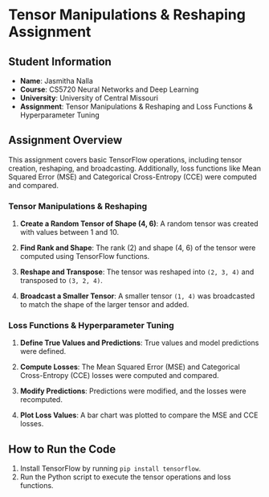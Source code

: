 # Tensor Manipulations & Reshaping Assignment

## Student Information
- **Name**: Jasmitha Nalla
- **Course**: CS5720 Neural Networks and Deep Learning
- **University**: University of Central Missouri
- **Assignment**: Tensor Manipulations & Reshaping and Loss Functions & Hyperparameter Tuning

## Assignment Overview
This assignment covers basic TensorFlow operations, including tensor creation, reshaping, and broadcasting. Additionally, loss functions like Mean Squared Error (MSE) and Categorical Cross-Entropy (CCE) were computed and compared.

### Tensor Manipulations & Reshaping

1. **Create a Random Tensor of Shape (4, 6)**:
   A random tensor was created with values between 1 and 10.
   
2. **Find Rank and Shape**:
   The rank (2) and shape (4, 6) of the tensor were computed using TensorFlow functions.
   
3. **Reshape and Transpose**:
   The tensor was reshaped into `(2, 3, 4)` and transposed to `(3, 2, 4)`.

4. **Broadcast a Smaller Tensor**:
   A smaller tensor `(1, 4)` was broadcasted to match the shape of the larger tensor and added.

### Loss Functions & Hyperparameter Tuning

1. **Define True Values and Predictions**:
   True values and model predictions were defined.

2. **Compute Losses**:
   The Mean Squared Error (MSE) and Categorical Cross-Entropy (CCE) losses were computed and compared.

3. **Modify Predictions**:
   Predictions were modified, and the losses were recomputed.

4. **Plot Loss Values**:
   A bar chart was plotted to compare the MSE and CCE losses.

## How to Run the Code
1. Install TensorFlow by running `pip install tensorflow`.
2. Run the Python script to execute the tensor operations and loss functions.